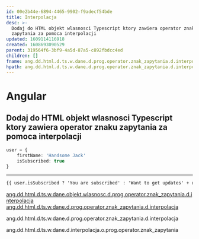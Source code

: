 ```yaml
---
id: 00e2b44e-6894-4465-9902-f9adecf54bde
title: Interpolacja
desc: >-
  Dodaj do HTML objekt wlasnosci Typescript ktory zawiera operator znaku
  zapytania za pomoca interpolacji
updated: 1609114116918
created: 1608693090529
parent: 319564f6-3bf9-4a5d-87a5-c892fbdcc4ed
children: []
fname: ang.dd.html.d.ts.w.dane.d.prog.operator.znak_zapytania.d.interpolacja
hpath: ang.dd.html.d.ts.w.dane.d.prog.operator.znak_zapytania.d.interpolacja
---
```

# Angular

## Dodaj do HTML objekt wlasnosci Typescript ktory zawiera operator znaku zapytania za pomoca interpolacji

```ts
user = {
    firstName: 'Handsome Jack'
    isSubscribed: true
}
```

* * *

```html
{{ user.isSubscribed ? 'You are subscribed' : 'Want to get updates' + user.firstName }}
```

[ang.dd.html.d.ts.w.dane.objekt.wlasnosc.d.prog.operator.znak_zapytania.d.interpolacja](/404.html)
[ang.dd.html.d.ts.w.dane.d.prog.operator.znak_zapytania.d.interpolacja](00e2b44e-6894-4465-9902-f9adecf54bde)

ang.dd.html.d.ts.w.dane.d.prog.operator.znak_zapytania.d.interpolacja

ang.dd.html.d.ts.w.dane.d.interpolacja.o.prog.operator.znak_zapytania

